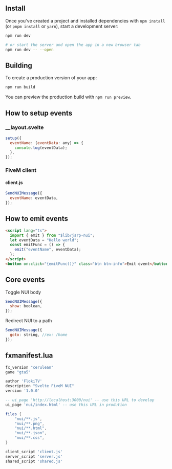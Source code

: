 ## Install

Once you've created a project and installed dependencies with `npm install` (or `pnpm install` or `yarn`), start a development server:

```bash
npm run dev

# or start the server and open the app in a new browser tab
npm run dev -- --open
```

## Building

To create a production version of your app:

```bash
npm run build
```

You can preview the production build with `npm run preview`.

## How to setup events

### \_\_layout.svelte

```js
setup({
  eventName: (eventData: any) => {
    console.log(eventData);
  },
});
```

### FiveM client

#### client.js

```js
SendNUIMessage({
  eventName: eventData,
});
```

## How to emit events

```html
<script lang="ts">
  import { emit } from "$lib/jsrp-nui";
  let eventData = "Hello world";
  const emitFunc = () => {
    emit("eventName", eventData);
  };
</script>
<button on:click="{emitFunc()}" class="btn btn-info">Emit event</button>
```

## Core events

Toggle NUI body

```js
SendNUIMessage({
  show: boolean,
});
```

Redirect NUI to a path

```js
SendNUIMessage({
  goto: string, //ex: /home
});
```

## fxmanifest.lua

```lua
fx_version "cerulean"
game "gta5"

author 'FlokiTV'
description "Svelte FiveM NUI"
version '1.0.0'

-- ui_page 'http://localhost:3000/nui' -- use this URL to develop
ui_page 'nui/index.html' -- use this URL in prodution

files {
    "nui/**.js",
    "nui/**.png",
    "nui/**.html",
    "nui/**.json",
    "nui/**.css",
}

client_script 'client.js'
server_script 'server.js'
shared_script 'shared.js'
```
